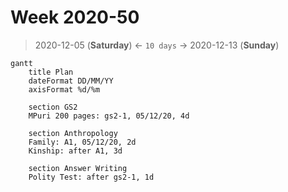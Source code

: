 # Week 2020-50
> 2020-12-05 (**Saturday**) <- `10 days` -> 2020-12-13 (**Sunday**)

```mermaid
gantt
	title Plan
	dateFormat DD/MM/YY
	axisFormat %d/%m

	section GS2
	MPuri 200 pages: gs2-1, 05/12/20, 4d

	section Anthropology
	Family: A1, 05/12/20, 2d
	Kinship: after A1, 3d
	
	section Answer Writing
	Polity Test: after gs2-1, 1d
	
	
	

```

